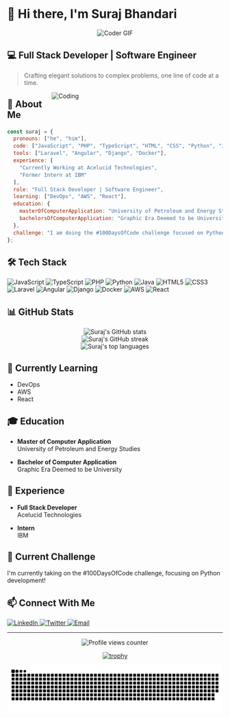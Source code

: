 # 👋 Hi there, I'm Suraj Bhandari

<div align="center">
  <img src="https://media.giphy.com/media/SWoSkN6DxTszqIKEqv/giphy.gif" alt="Coder GIF" width="500">
</div>

## 💻 Full Stack Developer | Software Engineer

> Crafting elegant solutions to complex problems, one line of code at a time.

<img align="right" alt="Coding" width="400" src="https://cdn.dribbble.com/users/1162077/screenshots/3848914/programmer.gif">

## 🚀 About Me

```javascript
const suraj = {
  pronouns: ["he", "him"],
  code: ["JavaScript", "PHP", "TypeScript", "HTML", "CSS", "Python", "Java"],
  tools: ["Laravel", "Angular", "Django", "Docker"],
  experience: [
    "Currently Working at Acelucid Technologies",
    "Former Intern at IBM"
  ],
  role: "Full Stack Developer | Software Engineer",
  learning: ["DevOps", "AWS", "React"],
  education: {
    masterOfComputerApplication: "University of Petroleum and Energy Studies",
    bachelorsOfComputerApplication: "Graphic Era Deemed to be University"
  },
  challenge: "I am doing the #100DaysOfCode challenge focused on Python"
};
```

## 🛠️ Tech Stack

<p align="left">
  <img src="https://img.shields.io/badge/JavaScript-F7DF1E?style=for-the-badge&logo=javascript&logoColor=black" alt="JavaScript"/>
  <img src="https://img.shields.io/badge/TypeScript-007ACC?style=for-the-badge&logo=typescript&logoColor=white" alt="TypeScript"/>
  <img src="https://img.shields.io/badge/PHP-777BB4?style=for-the-badge&logo=php&logoColor=white" alt="PHP"/>
  <img src="https://img.shields.io/badge/Python-3776AB?style=for-the-badge&logo=python&logoColor=white" alt="Python"/>
  <img src="https://img.shields.io/badge/Java-ED8B00?style=for-the-badge&logo=java&logoColor=white" alt="Java"/>
  <img src="https://img.shields.io/badge/HTML5-E34F26?style=for-the-badge&logo=html5&logoColor=white" alt="HTML5"/>
  <img src="https://img.shields.io/badge/CSS3-1572B6?style=for-the-badge&logo=css3&logoColor=white" alt="CSS3"/>
  <img src="https://img.shields.io/badge/Laravel-FF2D20?style=for-the-badge&logo=laravel&logoColor=white" alt="Laravel"/>
  <img src="https://img.shields.io/badge/Angular-DD0031?style=for-the-badge&logo=angular&logoColor=white" alt="Angular"/>
  <img src="https://img.shields.io/badge/Django-092E20?style=for-the-badge&logo=django&logoColor=white" alt="Django"/>
  <img src="https://img.shields.io/badge/Docker-2496ED?style=for-the-badge&logo=docker&logoColor=white" alt="Docker"/>
  <img src="https://img.shields.io/badge/AWS-232F3E?style=for-the-badge&logo=amazon-aws&logoColor=white" alt="AWS"/>
  <img src="https://img.shields.io/badge/React-20232A?style=for-the-badge&logo=react&logoColor=61DAFB" alt="React"/>
</p>

## 📊 GitHub Stats

<div align="center">
  <img src="https://github-readme-stats.vercel.app/api?username=SurajBhandari5110&show_icons=true&theme=radical" alt="Suraj's GitHub stats" />
</div>

<div align="center">
  <img src="https://github-readme-streak-stats.herokuapp.com/?username=SurajBhandari5110&theme=radical" alt="Suraj's GitHub streak" />
</div>

<div align="center">
  <img src="https://github-readme-stats.vercel.app/api/top-langs/?username=SurajBhandari5110&layout=compact&theme=radical" alt="Suraj's top languages" />
</div>

## 🌱 Currently Learning

- DevOps
- AWS
- React

## 🎓 Education

- **Master of Computer Application**  
  University of Petroleum and Energy Studies

- **Bachelor of Computer Application**  
  Graphic Era Deemed to be University

## 💼 Experience

- **Full Stack Developer**  
  Acelucid Technologies

- **Intern**  
  IBM

## 🎯 Current Challenge

I'm currently taking on the #100DaysOfCode challenge, focusing on Python development!

## 📫 Connect With Me

<p align="left">
  <a href="https://linkedin.com/in/surajbhandari" target="_blank">
    <img src="https://img.shields.io/badge/LinkedIn-0077B5?style=for-the-badge&logo=linkedin&logoColor=white" alt="LinkedIn"/>
  </a>
  <a href="https://twitter.com/surajbhandari" target="_blank">
    <img src="https://img.shields.io/badge/Twitter-1DA1F2?style=for-the-badge&logo=twitter&logoColor=white" alt="Twitter"/>
  </a>
  <a href="mailto:suraj.bhandari@example.com">
    <img src="https://img.shields.io/badge/Email-D14836?style=for-the-badge&logo=gmail&logoColor=white" alt="Email"/>
  </a>
</p>

---

<div align="center">
  <img src="https://komarev.com/ghpvc/?username=SurajBhandari5110&color=blueviolet&style=flat-square" alt="Profile views counter" />
</div>

<div align="center">
  
  [![trophy](https://github-profile-trophy.vercel.app/?username=SurajBhandari5110&theme=onedark&row=1&column=6)](https://github.com/ryo-ma/github-profile-trophy)
  
</div>

<div align="center">
  <img src="https://raw.githubusercontent.com/platane/platane/output/github-contribution-grid-snake-dark.svg" alt="Snake animation" />
</div>

<!--
SurajBhandari5110/SurajBhandari5110 is a ✨ special ✨ repository because its `README.md` (this file) appears on your GitHub profile.
You can click the Preview link to take a look at your changes.
-->
